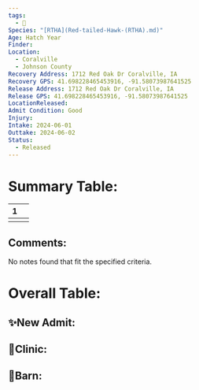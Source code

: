 ```yaml
---
tags:
  - 🦅
Species: "[RTHA](Red-tailed-Hawk-(RTHA).md)"
Age: Hatch Year
Finder: 
Location:
  - Coralville
  - Johnson County
Recovery Address: 1712 Red Oak Dr Coralville, IA
Recovery GPS: 41.698228465453916, -91.58073987641525
Release Address: 1712 Red Oak Dr Coralville, IA
Release GPS: 41.698228465453916, -91.58073987641525
LocationReleased: 
Admit Condition: Good
Injury: 
Intake: 2024-06-01
Outtake: 2024-06-02
Status:
  - Released
---
```


# Summary Table:

<div><table class="dataview table-view-table"><thead class="table-view-thead"><tr class="table-view-tr-header"><th class="table-view-th"><span></span><span class="dataview small-text">1</span></th><th class="table-view-th"><span></span></th></tr></thead><tbody class="table-view-tbody"><tr><td><span></span></td><td><span></span></td></tr></tbody></table></div>

## Comments:

<p><span><p dir="auto">No notes found that fit the specified criteria.</p></span></p>

# Overall Table:

## ✨New Admit:



## 🏥Clinic:



## 🏡Barn:



